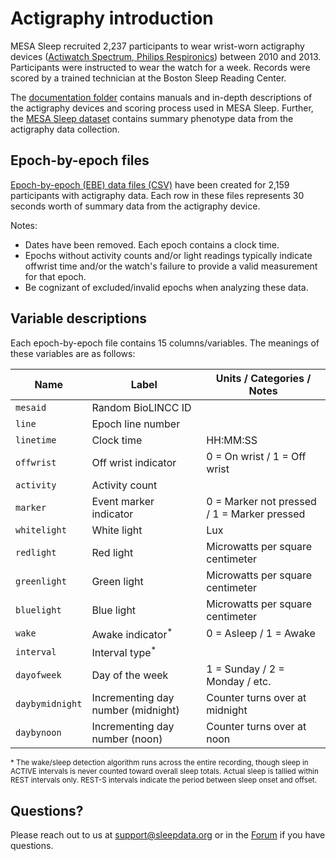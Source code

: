 # Actigraphy introduction

MESA Sleep recruited 2,237 participants to wear wrist-worn actigraphy devices ([Actiwatch Spectrum, Philips Respironics](http://www.usa.philips.com/healthcare/product/HC1046964/actiwatch-spectrum-activity-monitor)) between 2010 and 2013. Participants were instructed to wear the watch for a week. Records were scored by a trained technician at the Boston Sleep Reading Center.

The [documentation folder](:files_path:/documentation) contains manuals and in-depth descriptions of the actigraphy devices and scoring process used in MESA Sleep. Further, the [MESA Sleep dataset](:files_path:/datasets) contains summary phenotype data from the actigraphy data collection.

## Epoch-by-epoch files

[Epoch-by-epoch (EBE) data files (CSV)](:files_path:/actigraphy) have been created for 2,159 participants with actigraphy data. Each row in these files represents 30 seconds worth of summary data from the actigraphy device.

Notes:

- Dates have been removed. Each epoch contains a clock time.
- Epochs without activity counts and/or light readings typically indicate offwrist time and/or the watch's failure to provide a valid measurement for that epoch.
- Be cognizant of excluded/invalid epochs when analyzing these data.

## Variable descriptions

Each epoch-by-epoch file contains 15 columns/variables. The meanings of these variables are as follows:

| Name                | Label                               | Units / Categories / Notes                  |
| ------------------- | ----------------------------------- | ------------------------------------------- |
| `mesaid`            | Random BioLINCC ID                  |                                             |
| `line`              | Epoch line number                   |                                             |
| `linetime`          | Clock time                          | HH:MM:SS                                    |
| `offwrist`          | Off wrist indicator                 | 0 = On wrist / 1 = Off wrist                |
| `activity`          | Activity count                      |                                             |
| `marker`            | Event marker indicator              | 0 = Marker not pressed / 1 = Marker pressed |
| `whitelight`        | White light                         | Lux                                         |
| `redlight`          | Red light                           | Microwatts per square centimeter            |
| `greenlight`        | Green light                         | Microwatts per square centimeter            |
| `bluelight`         | Blue light                          | Microwatts per square centimeter            |
| `wake`              | Awake indicator<sup>*</sup>         | 0 = Asleep / 1 = Awake                      |
| `interval`          | Interval type<sup>*</sup>           |                                             |
| `dayofweek`         | Day of the week                     | 1 = Sunday / 2 = Monday / etc.              |
| `daybymidnight`     | Incrementing day number (midnight)  | Counter turns over at midnight              |
| `daybynoon`         | Incrementing day number (noon)      | Counter turns over at noon                  |

<sup>* The wake/sleep detection algorithm runs across the entire recording, though sleep in ACTIVE intervals is never counted toward overall sleep totals. Actual sleep is tallied within REST intervals only. REST-S intervals indicate the period between sleep onset and offset.</sup>

## Questions?

Please reach out to us at support@sleepdata.org or in the [Forum](https://sleepdata.org/forum) if you have questions.
